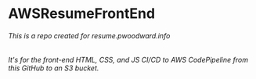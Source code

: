 # AWSResumeFrontEnd
###### This is a repo created for resume.pwoodward.info
###### It's for the front-end HTML, CSS, and JS CI/CD to AWS CodePipeline from this GitHub to an S3 bucket.
